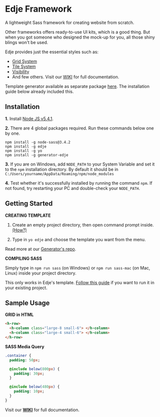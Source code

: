 # Edje Framework

A lightweight Sass framework for creating website from scratch.

Other frameworks offers ready-to-use UI kits, which is a good thing. But when you got someone who designed the mock-up for you, all those shiny blings won't be used.

Edje provides just the essential styles such as:

- [Grid System](https://github.com/hrsetyono/edje/wiki/Grid-System)
- [Tile System](https://github.com/hrsetyono/edje/wiki/Tile-System)
- [Visibility](https://github.com/hrsetyono/edje/wiki/Visibility)
- And few others. Visit our [WIKI](https://github.com/hrsetyono/edje/wiki/) for full documentation.


Template generator available as separate package [here](https://github.com/hrsetyono/generator-edje). The installation guide below already included this.


## Installation

**1.** Install [Node JS v5.4.1](https://nodejs.org/download/release/v5.4.1/).

**2.** There are 4 global packages required. Run these commands below one by one.

```
npm install -g node-sass@3.4.2
npm install -g edje
npm install -g yo
npm install -g generator-edje
```

**3.** If you are on Windows, add `NODE_PATH` to your System Variable and set it to the `npm` installation directory. By default it should be in `C:/Users/yourname/AppData/Roaming/npm/node_modules`

**4.** Test whether it's successfully installed by running the command `npm`. If not found, try restarting your PC and double-check your `NODE_PATH`.

## Getting Started

**CREATING TEMPLATE**

1. Create an empty project directory, then open command prompt inside. [(How?)](https://github.com/hrsetyono/generator-edje#opening-terminal-in-directory)

1. Type in `yo edje` and choose the template you want from the menu.

Read more at our [Generator's repo](https://github.com/hrsetyono/generator-edje).


**COMPILING SASS**

Simply type in `npm run sass` (on Windows) or `npm run sass-mac` (on Mac, Linux) inside your project directory.

This only works in Edje's template. [Follow this guide](https://github.com/hrsetyono/edje/wiki/use-in-existing-project) if you want to run it in your existing project.

## Sample Usage


**GRID in HTML**

```html
<h-row>
  <h-column class="large-8 small-6"> </h-column>
  <h-column class="large-4 small-6"> </h-column>
</h-row>  
```


**SASS Media Query**

```sass
.container {
  padding: 50px;

  @include below(800px) {
    padding: 30px;  
  }

  @include below(480px) {
    padding: 10px;
  }
}
```


Visit our [**WIKI**](https://github.com/hrsetyono/edje/wiki/) for full documentation.
